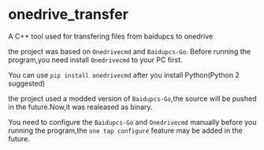 # onedrive_transfer
A C++ tool used for transfering files from baidupcs to onedrive

the project was based on `Onedrivecmd` and `Baidupcs-Go`.
Before running the program,you need install `Onedrivecmd` to your PC first.

You can use `pip install onedrivecmd` after you install Python(Python 2 suggested)

the project used a modded version of `Baidupcs-Go`,the source will be pushed in the future.Now,it was realeased as binary.

You need to configure the `Baidupcs-Go` and `Onedrivecmd` manually before you running the program,the `one tap configure` feature may be added in the future.
